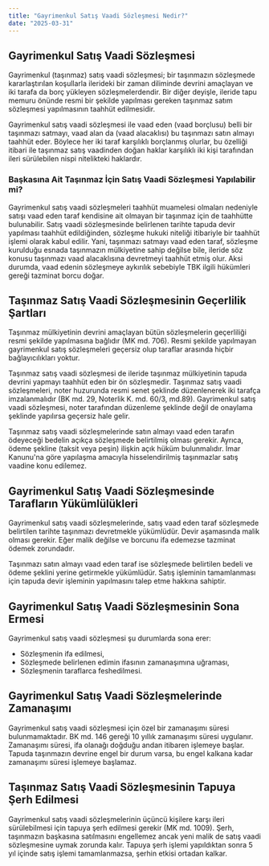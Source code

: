 ```yaml
---
title: "Gayrimenkul Satış Vaadi Sözleşmesi Nedir?"
date: "2025-03-31"
---
```


## Gayrimenkul Satış Vaadi Sözleşmesi

Gayrimenkul (taşınmaz) satış vaadi sözleşmesi; bir taşınmazın sözleşmede kararlaştırılan koşullarla ilerideki bir zaman diliminde devrini amaçlayan ve iki tarafa da borç yükleyen sözleşmelerdendir. Bir diğer deyişle, ileride tapu memuru önünde resmi bir şekilde yapılması gereken taşınmaz satım sözleşmesi yapılmasının taahhüt edilmesidir.

Gayrimenkul satış vaadi sözleşmesi ile vaad eden (vaad borçlusu) belli bir taşınmazı satmayı, vaad alan da (vaad alacaklısı) bu taşınmazı satın almayı taahhüt eder. Böylece her iki taraf karşılıklı borçlanmış olurlar, bu özelliği itibari ile taşınmaz satış vaadinden doğan haklar karşılıklı iki kişi tarafından ileri sürülebilen nispi nitelikteki haklardır.

### Başkasına Ait Taşınmaz İçin Satış Vaadi Sözleşmesi Yapılabilir mi?

Gayrimenkul satış vaadi sözleşmeleri taahhüt muamelesi olmaları nedeniyle satışı vaad eden taraf kendisine ait olmayan bir taşınmaz için de taahhütte bulunabilir. Satış vaadi sözleşmesinde belirlenen tarihte tapuda devir yapılması taahhüt edildiğinden, sözleşme hukuki niteliği itibariyle bir taahhüt işlemi olarak kabul edilir. Yani, taşınmazı satmayı vaad eden taraf, sözleşme kurulduğu esnada taşınmazın mülkiyetine sahip değilse bile, ileride söz konusu taşınmazı vaad alacaklısına devretmeyi taahhüt etmiş olur. Aksi durumda, vaad edenin sözleşmeye aykırılık sebebiyle TBK ilgili hükümleri gereği tazminat borcu doğar.

## Taşınmaz Satış Vaadi Sözleşmesinin Geçerlilik Şartları

Taşınmaz mülkiyetinin devrini amaçlayan bütün sözleşmelerin geçerliliği resmi şekilde yapılmasına bağlıdır (MK md. 706). Resmi şekilde yapılmayan gayrimenkul satış sözleşmeleri geçersiz olup taraflar arasında hiçbir bağlayıcılıkları yoktur.

Taşınmaz satış vaadi sözleşmesi de ileride taşınmaz mülkiyetinin tapuda devrini yapmayı taahhüt eden bir ön sözleşmedir. Taşınmaz satış vaadi sözleşmeleri, noter huzurunda resmi senet şeklinde düzenlenerek iki tarafça imzalanmalıdır (BK md. 29, Noterlik K. md. 60/3, md.89). Gayrimenkul satış vaadi sözleşmesi, noter tarafından düzenleme şeklinde değil de onaylama şeklinde yapılırsa geçersiz hale gelir.

Taşınmaz satış vaadi sözleşmelerinde satın almayı vaad eden tarafın ödeyeceği bedelin açıkça sözleşmede belirtilmiş olması gerekir. Ayrıca, ödeme şekline (taksit veya peşin) ilişkin açık hüküm bulunmalıdır. İmar Kanunu'na göre yapılaşma amacıyla hisselendirilmiş taşınmazlar satış vaadine konu edilemez.

## Gayrimenkul Satış Vaadi Sözleşmesinde Tarafların Yükümlülükleri

Gayrimenkul satış vaadi sözleşmelerinde, satış vaad eden taraf sözleşmede belirtilen tarihte taşınmazı devretmekle yükümlüdür. Devir aşamasında malik olması gerekir. Eğer malik değilse ve borcunu ifa edemezse tazminat ödemek zorundadır.

Taşınmazı satın almayı vaad eden taraf ise sözleşmede belirtilen bedeli ve ödeme şeklini yerine getirmekle yükümlüdür. Satış işleminin tamamlanması için tapuda devir işleminin yapılmasını talep etme hakkına sahiptir.

## Gayrimenkul Satış Vaadi Sözleşmesinin Sona Ermesi

Gayrimenkul satış vaadi sözleşmesi şu durumlarda sona erer:

- Sözleşmenin ifa edilmesi,
- Sözleşmede belirlenen edimin ifasının zamanaşımına uğraması,
- Sözleşmenin taraflarca feshedilmesi.

## Gayrimenkul Satış Vaadi Sözleşmelerinde Zamanaşımı

Gayrimenkul satış vaadi sözleşmesi için özel bir zamanaşımı süresi bulunmamaktadır. BK md. 146 gereği 10 yıllık zamanaşımı süresi uygulanır. Zamanaşımı süresi, ifa olanağı doğduğu andan itibaren işlemeye başlar. Tapuda taşınmazın devrine engel bir durum varsa, bu engel kalkana kadar zamanaşımı süresi işlemeye başlamaz.

## Taşınmaz Satış Vaadi Sözleşmesinin Tapuya Şerh Edilmesi

Gayrimenkul satış vaadi sözleşmelerinin üçüncü kişilere karşı ileri sürülebilmesi için tapuya şerh edilmesi gerekir (MK md. 1009). Şerh, taşınmazın başkasına satılmasını engellemez ancak yeni malik de satış vaadi sözleşmesine uymak zorunda kalır. Tapuya şerh işlemi yapıldıktan sonra 5 yıl içinde satış işlemi tamamlanmazsa, şerhin etkisi ortadan kalkar.
